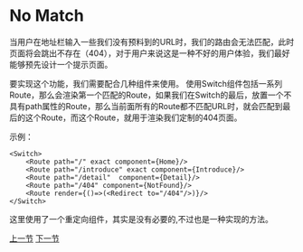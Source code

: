 No Match
=====

当用户在地址栏输入一些我们没有预料到的URL时，我们的路由会无法匹配，此时页面将会跳出不存在（404），对于用户来说这是一种不好的用户体验，我们最好能够预先设计一个提示页面。

要实现这个功能，我们需要配合几种组件来使用。
使用Switch组件包括一系列Route，那么会渲染第一个匹配的Route，如果我们在Switch的最后，放置一个不具有path属性的Route，那么当前面所有的Route都不匹配URL时，就会匹配到最后的这个Route，而这个Route，就用于渲染我们定制的404页面。

示例：

    <Switch>
        <Route path="/" exact component={Home}/>
        <Route path="/introduce" exact component={Introduce}/>
        <Route path="/detail"  component={Detail}/>
        <Route path="/404" component={NotFound}/>
        <Route render={()=>(<Redirect to="/404"/>)}/>
    </Switch>

这里使用了一个重定向组件，其实是没有必要的,不过也是一种实现的方法。

[上一节](/react-router-demo/detail/4)
[下一节](/react-router-demo/detail/6)